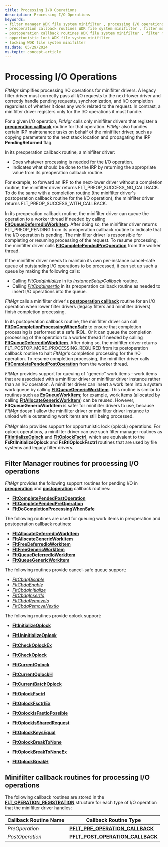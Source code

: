 ```yaml
---
title: Processing I/O Operations
description: Processing I/O Operations
keywords:
- filter manager WDK file system minifilter , processing I/O operations
- preoperation callback routines WDK file system minifilter , filter manager
- postoperation callback routines WDK file system minifilter , filter manager
- opportunistic lock WDK file system minifilter
- locking WDK file system minifilter
ms.date: 05/29/2024
ms.topic: concept-article
---
```


# Processing I/O Operations

*FltMgr* simplifies processing I/O operations for minifilter drivers. A legacy filter driver must correctly pass all I/O requests to the next-lower driver and correctly handle pending requests, synchronization, and I/O completion regardless of whether it does any work related to the request. In contrast, a minifilter driver registers only for the I/O operations it must handle.

For a given I/O operation, *FltMgr* calls only minifilter drivers that register a [**preoperation callback**](/windows-hardware/drivers/ddi/fltkernel/nc-fltkernel-pflt_pre_operation_callback) routine for that operation. *FltMgr* also handles certain IRP maintenance tasks on behalf of the minifilter driver, such as copying parameters to the next stack location and propagating the IRP **PendingReturned** flag.

In its preoperation callback routine, a minifilter driver:

* Does whatever processing is needed for the I/O operation.
* Indicates what should be done to the IRP by returning the appropriate value from its preoperation callback routine.

For example, to forward an IRP to the next-lower driver without a completion routine, the minifilter driver returns FLT_PREOP_SUCCESS_NO_CALLBACK. To do the same with a completion routine (the minifilter driver's postoperation callback routine for the I/O operation), the minifilter driver returns FLT_PREOP_SUCCESS_WITH_CALLBACK.

In its preoperation callback routine, the minifilter driver can queue the operation to a worker thread if needed by calling [**FltQueueDeferredIoWorkItem**](/windows-hardware/drivers/ddi/fltkernel/nf-fltkernel-fltqueuedeferredioworkitem). After doing so, the minifilter driver returns FLT_PREOP_PENDING from its preoperation callback routine to indicate that the I/O operation is pending. The minifilter driver is responsible for completing or resuming processing of the request. To resume processing, the minifilter driver calls [**FltCompletePendedPreOperation**](/windows-hardware/drivers/ddi/fltkernel/nf-fltkernel-fltcompletependedpreoperation) from the worker thread.

If the minifilter driver needs to maintain its own per-instance cancel-safe queue of outstanding I/O operations to be processed, it can set up such a queue by making the following calls:

* Calling [*FltCbdqInitialize*](/windows-hardware/drivers/ddi/fltkernel/nf-fltkernel-fltcbdqinitialize) in its *InstanceSetupCallback* routine.
* Calling [*FltCbdqInsertIo*](/windows-hardware/drivers/ddi/fltkernel/nf-fltkernel-fltcbdqinsertio) in its preoperation callback routine as needed to insert I/O operations into the queue.

*FltMgr* calls a minifilter driver's [**postoperation callback**](/windows-hardware/drivers/ddi/fltkernel/nc-fltkernel-pflt_post_operation_callback) routine for an I/O operation when lower filter drivers (legacy filters and minifilter drivers) finish completion processing.

In its postoperation callback routine, the minifilter driver can call [**FltDoCompletionProcessingWhenSafe**](/windows-hardware/drivers/ddi/fltkernel/nf-fltkernel-fltdocompletionprocessingwhensafe) to ensure that completion processing is performed at a safe IRQL. Or it can queue the completion processing of the operation to a worker thread if needed by calling [**FltQueueDeferredIoWorkItem**](/windows-hardware/drivers/ddi/fltkernel/nf-fltkernel-fltqueuedeferredioworkitem). After doing so, the minifilter driver returns FLT_POSTOP_MORE_PROCESSING_REQUIRED from its postoperation callback routine to halt *FltMgr*'s completion processing for the I/O operation. To resume completion processing, the minifilter driver calls [**FltCompletePendedPostOperation**](/windows-hardware/drivers/ddi/fltkernel/nf-fltkernel-fltcompletependedpostoperation) from the worker thread.

*FltMgr* provides support for queuing of "generic" work items - work items that are associated with a minifilter driver or minifilter driver instance rather than an I/O operation. A minifilter driver can insert a work item into a system work queue by calling [**FltQueueGenericWorkItem**](/windows-hardware/drivers/ddi/fltkernel/nf-fltkernel-fltqueuegenericworkitem). This routine is similar to routines such as [**ExQueueWorkItem**](/windows-hardware/drivers/ddi/wdm/nf-wdm-exqueueworkitem); for example, work items (allocated by calling [**FltAllocateGenericWorkItem**](/windows-hardware/drivers/ddi/fltkernel/nf-fltkernel-fltallocategenericworkitem)) can be reused. However, **FltQueueGenericWorkItem** is safer for minifilter drivers to use, because *FltMgr* doesn't allow the minifilter driver or minifilter driver instance to unload while outstanding work items are still being processed.

*FltMgr* also provides support for opportunistic lock (oplock) operations. For oplock operations, a minifilter driver can use such filter manager routines as [**FltInitializeOplock**](/windows-hardware/drivers/ddi/fltkernel/nf-fltkernel-fltinitializeoplock) and [**FltOplockFsctrl**](/windows-hardware/drivers/ddi/fltkernel/nf-fltkernel-fltoplockfsctrl), which are equivalent to the **FsRtlInitializeOplock** and **FsRtlOplockFsctrl** routines that are used by file systems and legacy filter drivers.

## Filter Manager routines for processing I/O operations

*FltMgr* provides the following support routines for pending I/O in [**preoperation**](/windows-hardware/drivers/ddi/fltkernel/nc-fltkernel-pflt_pre_operation_callback) and [**postoperation**](/windows-hardware/drivers/ddi/fltkernel/nc-fltkernel-pflt_post_operation_callback) callback routines:

* [**FltCompletePendedPostOperation**](/windows-hardware/drivers/ddi/fltkernel/nf-fltkernel-fltcompletependedpostoperation)
* [**FltCompletePendedPreOperation**](/windows-hardware/drivers/ddi/fltkernel/nf-fltkernel-fltcompletependedpreoperation)
* [**FltDoCompletionProcessingWhenSafe**](/windows-hardware/drivers/ddi/fltkernel/nf-fltkernel-fltdocompletionprocessingwhensafe)

The following routines are used for queuing work items in preoperation and postoperation callback routines:

* [**FltAllocateDeferredIoWorkItem**](/windows-hardware/drivers/ddi/fltkernel/nf-fltkernel-fltallocatedeferredioworkitem)
* [**FltAllocateGenericWorkItem**](/windows-hardware/drivers/ddi/fltkernel/nf-fltkernel-fltallocategenericworkitem)
* [**FltFreeDeferredIoWorkItem**](/windows-hardware/drivers/ddi/fltkernel/nf-fltkernel-fltfreedeferredioworkitem)
* [**FltFreeGenericWorkItem**](/windows-hardware/drivers/ddi/fltkernel/nf-fltkernel-fltfreegenericworkitem)
* [**FltQueueDeferredIoWorkItem**](/windows-hardware/drivers/ddi/fltkernel/nf-fltkernel-fltqueuedeferredioworkitem)
* [**FltQueueGenericWorkItem**](/windows-hardware/drivers/ddi/fltkernel/nf-fltkernel-fltqueuegenericworkitem)

The following routines provide cancel-safe queue support:

* [*FltCbdqDisable*](/windows-hardware/drivers/ddi/fltkernel/nf-fltkernel-fltcbdqdisable)
* [*FltCbdqEnable*](/windows-hardware/drivers/ddi/fltkernel/nf-fltkernel-fltcbdqenable)
* [*FltCbdqInitialize*](/windows-hardware/drivers/ddi/fltkernel/nf-fltkernel-fltcbdqinitialize)
* [*FltCbdqInsertIo*](/windows-hardware/drivers/ddi/fltkernel/nf-fltkernel-fltcbdqinsertio)
* [*FltCbdqRemoveIo*](/windows-hardware/drivers/ddi/fltkernel/nf-fltkernel-fltcbdqremoveio)
* [*FltCbdqRemoveNextIo*](/windows-hardware/drivers/ddi/fltkernel/nf-fltkernel-fltcbdqremovenextio)

The following routines provide oplock support:

* [**FltInitializeOplock**](/windows-hardware/drivers/ddi/fltkernel/nf-fltkernel-fltinitializeoplock)
* [**FltUninitializeOplock**](/windows-hardware/drivers/ddi/fltkernel/nf-fltkernel-fltuninitializeoplock)

* [**FltCheckOplockEx**](/windows-hardware/drivers/ddi/fltkernel/nf-fltkernel-fltcheckoplockex)
* [**FltCheckOplock**](/windows-hardware/drivers/ddi/fltkernel/nf-fltkernel-fltcheckoplock)

* [**FltCurrentOplock**](/windows-hardware/drivers/ddi/fltkernel/nf-fltkernel-fltcurrentoplock)
* [**FltCurrentOplockH**](/windows-hardware/drivers/ddi/fltkernel/nf-fltkernel-fltcurrentoplockh)
* [**FltCurrentBatchOplock**](/windows-hardware/drivers/ddi/fltkernel/nf-fltkernel-fltcurrentbatchoplock)

* [**FltOplockFsctrl**](/windows-hardware/drivers/ddi/fltkernel/nf-fltkernel-fltoplockfsctrl)
* [**FltOplockFsctrlEx**](/windows-hardware/drivers/ddi/fltkernel/nf-fltkernel-fltoplockfsctrlex)

* [**FltOplockIsFastIoPossible**](/windows-hardware/drivers/ddi/fltkernel/nf-fltkernel-fltoplockisfastiopossible)
* [**FltOplockIsSharedRequest**](/windows-hardware/drivers/ddi/fltkernel/nf-fltkernel-fltoplockissharedrequest)
* [**FltOplockKeysEqual**](/windows-hardware/drivers/ddi/fltkernel/nf-fltkernel-fltoplockkeysequal)

* [**FltOplockBreakToNone**](/windows-hardware/drivers/ddi/fltkernel/nf-fltkernel-fltoplockbreaktonone)
* [**FltOplockBreakToNoneEx**](/windows-hardware/drivers/ddi/fltkernel/nf-fltkernel-fltoplockbreaktononeex)
* [**FltOplockBreakH**](/windows-hardware/drivers/ddi/fltkernel/nf-fltkernel-fltoplockbreakh)

## Minifilter callback routines for processing I/O operations

The following callback routines are stored in the [**FLT_OPERATION_REGISTRATION**](/windows-hardware/drivers/ddi/fltkernel/ns-fltkernel-_flt_operation_registration) structure for each type of I/O operation that the minifilter driver handles:

| Callback Routine Name | Callback Routine Type |
| --------------------- | --------------------- |
| *PreOperation*        | [**PFLT_PRE_OPERATION_CALLBACK**](/windows-hardware/drivers/ddi/fltkernel/nc-fltkernel-pflt_pre_operation_callback) |
| *PostOperation*       | [**PFLT_POST_OPERATION_CALLBACK**](/windows-hardware/drivers/ddi/fltkernel/nc-fltkernel-pflt_post_operation_callback) |
